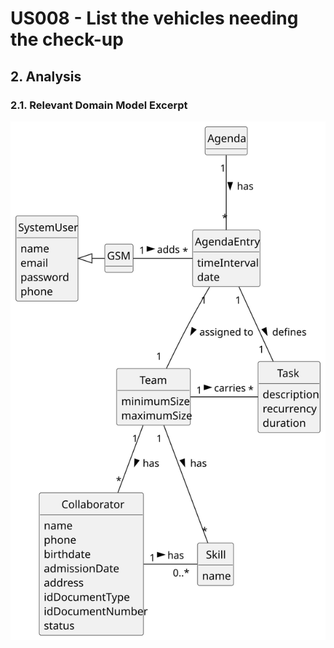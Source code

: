 # US008 - List the vehicles needing the check-up 

## 2. Analysis

### 2.1. Relevant Domain Model Excerpt 

![Domain Model](svg/us023-domain-model.svg)
